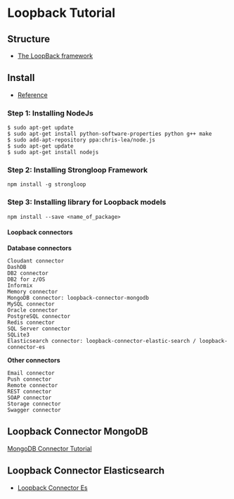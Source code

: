 Loopback Tutorial
============

## Structure
* [The LoopBack framework](http://loopback.io/doc/en/lb2/index.html)


## Install

* [Reference](https://strongloop.com/strongblog/install-node-js-loopback-and-strongops-on-digital-ocean/)

### Step 1: Installing NodeJs
```
$ sudo apt-get update
$ sudo apt-get install python-software-properties python g++ make
$ sudo add-apt-repository ppa:chris-lea/node.js
$ sudo apt-get update
$ sudo apt-get install nodejs
```
### Step 2: Installing Strongloop Framework
```
npm install -g strongloop
```
### Step 3: Installing library for Loopback models
```
npm install --save <name_of_package>
```

#### Loopback connectors
**Database connectors**

    Cloudant connector
    DashDB
    DB2 connector
    DB2 for z/OS
    Informix
    Memory connector
    MongoDB connector: loopback-connector-mongodb
    MySQL connector
    Oracle connector
    PostgreSQL connector
    Redis connector
    SQL Server connector
    SQLite3
    Elasticsearch connector: loopback-connector-elastic-search / loopback-connector-es

**Other connectors**

    Email connector
    Push connector
    Remote connector
    REST connector
    SOAP connector
    Storage connector
    Swagger connector

## Loopback Connector MongoDB
[MongoDB Connector Tutorial](https://loopback.io/doc/en/lb2/Connecting-to-MongoDB.html#create-a-data-source)

## Loopback Connector Elasticsearch
* [Loopback Connector Es](https://npm.proxy.ustclug.org/package/@atelierfabien/loopback-connector-es)

